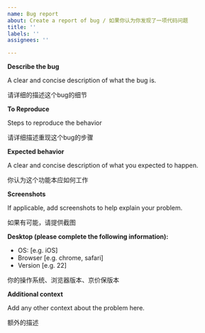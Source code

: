 ```yaml
---
name: Bug report
about: Create a report of bug / 如果你认为你发现了一项代码问题
title: ''
labels: ''
assignees: ''

---
```


**Describe the bug**

A clear and concise description of what the bug is.

请详细的描述这个bug的细节

**To Reproduce**

Steps to reproduce the behavior

请详细描述重现这个bug的步骤


**Expected behavior**

A clear and concise description of what you expected to happen.

你认为这个功能本应如何工作

**Screenshots**

If applicable, add screenshots to help explain your problem.

如果有可能，请提供截图

**Desktop (please complete the following information):**
 - OS: [e.g. iOS]
 - Browser [e.g. chrome, safari]
 - Version [e.g. 22]

你的操作系统、浏览器版本、京价保版本


**Additional context**

Add any other context about the problem here.

额外的描述
